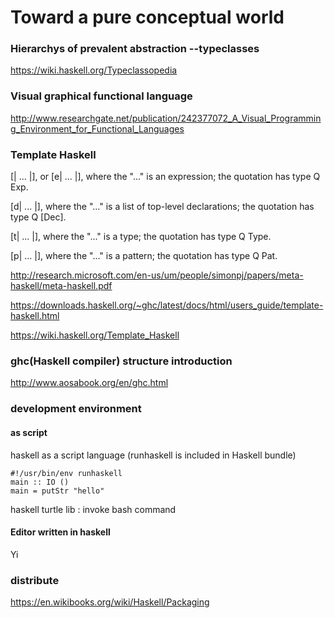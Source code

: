 # Toward a pure conceptual world

### Hierarchys of prevalent abstraction --typeclasses

https://wiki.haskell.org/Typeclassopedia

### Visual graphical functional language

http://www.researchgate.net/publication/242377072_A_Visual_Programming_Environment_for_Functional_Languages

### Template Haskell

[| ... |], or [e| ... |], where the "..." is an expression; the quotation has type Q Exp.

[d| ... |], where the "..." is a list of top-level declarations; the quotation has type Q [Dec].

[t| ... |], where the "..." is a type; the quotation has type Q Type.

[p| ... |], where the "..." is a pattern; the quotation has type Q Pat.

http://research.microsoft.com/en-us/um/people/simonpj/papers/meta-haskell/meta-haskell.pdf

https://downloads.haskell.org/~ghc/latest/docs/html/users_guide/template-haskell.html

https://wiki.haskell.org/Template_Haskell

### ghc(Haskell compiler) structure introduction

http://www.aosabook.org/en/ghc.html

### development environment

#### as script
haskell as a script language (runhaskell is included in Haskell bundle)

    #!/usr/bin/env runhaskell
    main :: IO ()
    main = putStr "hello"

haskell turtle lib : invoke bash command 

#### Editor written in haskell
Yi

### distribute

https://en.wikibooks.org/wiki/Haskell/Packaging
